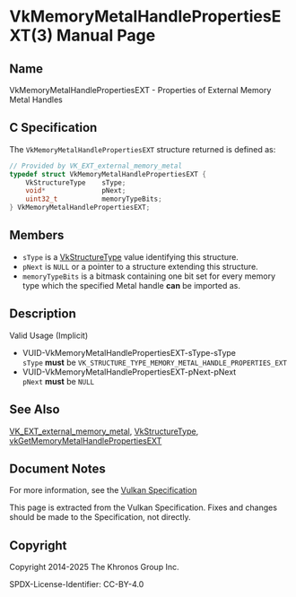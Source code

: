 # VkMemoryMetalHandlePropertiesEXT(3) Manual Page

## Name

VkMemoryMetalHandlePropertiesEXT - Properties of External Memory Metal Handles



## [](#_c_specification)C Specification

The `VkMemoryMetalHandlePropertiesEXT` structure returned is defined as:

```c++
// Provided by VK_EXT_external_memory_metal
typedef struct VkMemoryMetalHandlePropertiesEXT {
    VkStructureType    sType;
    void*              pNext;
    uint32_t           memoryTypeBits;
} VkMemoryMetalHandlePropertiesEXT;
```

## [](#_members)Members

- `sType` is a [VkStructureType](https://registry.khronos.org/vulkan/specs/latest/man/html/VkStructureType.html) value identifying this structure.
- `pNext` is `NULL` or a pointer to a structure extending this structure.
- `memoryTypeBits` is a bitmask containing one bit set for every memory type which the specified Metal handle **can** be imported as.

## [](#_description)Description

Valid Usage (Implicit)

- [](#VUID-VkMemoryMetalHandlePropertiesEXT-sType-sType)VUID-VkMemoryMetalHandlePropertiesEXT-sType-sType  
  `sType` **must** be `VK_STRUCTURE_TYPE_MEMORY_METAL_HANDLE_PROPERTIES_EXT`
- [](#VUID-VkMemoryMetalHandlePropertiesEXT-pNext-pNext)VUID-VkMemoryMetalHandlePropertiesEXT-pNext-pNext  
  `pNext` **must** be `NULL`

## [](#_see_also)See Also

[VK\_EXT\_external\_memory\_metal](https://registry.khronos.org/vulkan/specs/latest/man/html/VK_EXT_external_memory_metal.html), [VkStructureType](https://registry.khronos.org/vulkan/specs/latest/man/html/VkStructureType.html), [vkGetMemoryMetalHandlePropertiesEXT](https://registry.khronos.org/vulkan/specs/latest/man/html/vkGetMemoryMetalHandlePropertiesEXT.html)

## [](#_document_notes)Document Notes

For more information, see the [Vulkan Specification](https://registry.khronos.org/vulkan/specs/latest/html/vkspec.html#VkMemoryMetalHandlePropertiesEXT)

This page is extracted from the Vulkan Specification. Fixes and changes should be made to the Specification, not directly.

## [](#_copyright)Copyright

Copyright 2014-2025 The Khronos Group Inc.

SPDX-License-Identifier: CC-BY-4.0